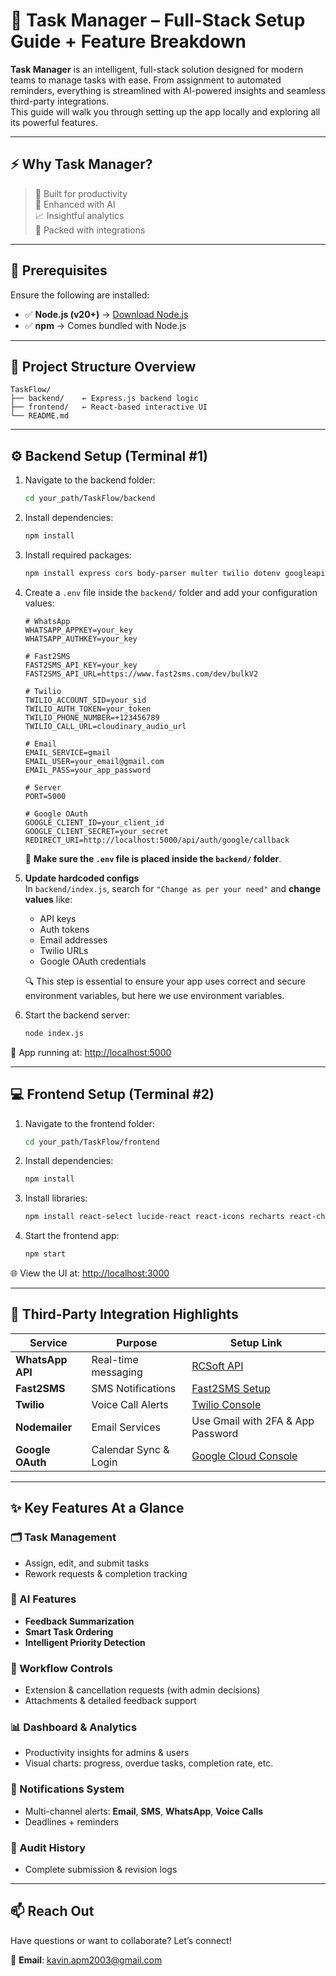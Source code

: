 # 🚀 Task Manager – Full-Stack Setup Guide + Feature Breakdown

**Task Manager** is an intelligent, full-stack solution designed for modern teams to manage tasks with ease. From assignment to automated reminders, everything is streamlined with AI-powered insights and seamless third-party integrations.  
This guide will walk you through setting up the app locally and exploring all its powerful features.

---

## ⚡️ Why Task Manager?

> 💼 Built for productivity  
> 🤖 Enhanced with AI  
> 📈 Insightful analytics  
> 🔗 Packed with integrations

---

## 🔧 Prerequisites

Ensure the following are installed:

- ✅ **Node.js (v20+)** → [Download Node.js](https://nodejs.org/)
- ✅ **npm** → Comes bundled with Node.js

---

## 📁 Project Structure Overview

```
TaskFlow/
├── backend/    ← Express.js backend logic
├── frontend/   ← React-based interactive UI
└── README.md
```

---

## ⚙️ Backend Setup (Terminal #1)

1. Navigate to the backend folder:
   ```bash
   cd your_path/TaskFlow/backend
   ```

2. Install dependencies:
   ```bash
   npm install
   ```

3. Install required packages:
   ```bash
   npm install express cors body-parser multer twilio dotenv googleapis fast2sms
   ```

4. Create a `.env` file inside the `backend/` folder and add your configuration values:
   ```env
   # WhatsApp
   WHATSAPP_APPKEY=your_key
   WHATSAPP_AUTHKEY=your_key

   # Fast2SMS
   FAST2SMS_API_KEY=your_key
   FAST2SMS_API_URL=https://www.fast2sms.com/dev/bulkV2

   # Twilio
   TWILIO_ACCOUNT_SID=your_sid
   TWILIO_AUTH_TOKEN=your_token
   TWILIO_PHONE_NUMBER=+123456789
   TWILIO_CALL_URL=cloudinary_audio_url

   # Email
   EMAIL_SERVICE=gmail
   EMAIL_USER=your_email@gmail.com
   EMAIL_PASS=your_app_password

   # Server
   PORT=5000

   # Google OAuth
   GOOGLE_CLIENT_ID=your_client_id
   GOOGLE_CLIENT_SECRET=your_secret
   REDIRECT_URI=http://localhost:5000/api/auth/google/callback
   ```
   🔸 **Make sure the `.env` file is placed inside the `backend/` folder**.

5. **Update hardcoded configs**  
   In `backend/index.js`, search for `"Change as per your need"` and **change values** like:

   - API keys  
   - Auth tokens  
   - Email addresses  
   - Twilio URLs  
   - Google OAuth credentials  

   🔍 This step is essential to ensure your app uses correct and secure environment variables, but here we use environment variables.

6. Start the backend server:
   ```bash
   node index.js
   ```

🔗 App running at: [http://localhost:5000](http://localhost:5000)

---

## 💻 Frontend Setup (Terminal #2)

1. Navigate to the frontend folder:
   ```bash
   cd your_path/TaskFlow/frontend
   ```

2. Install dependencies:
   ```bash
   npm install
   ```

3. Install libraries:
   ```bash
   npm install react-select lucide-react react-icons recharts react-chartjs-2 chart.js react-toastify tone date-fns
   ```

4. Start the frontend app:
   ```bash
   npm start
   ```

🌐 View the UI at: [http://localhost:3000](http://localhost:3000)

---

## 🔌 Third-Party Integration Highlights

| Service           | Purpose               | Setup Link |
|------------------|------------------------|-------------|
| **WhatsApp API** | Real-time messaging     | [RCSoft API](https://whats-api.rcsoft.in/user/dashboard) |
| **Fast2SMS**     | SMS Notifications       | [Fast2SMS Setup](https://www.fast2sms.com/dashboard/dlt-intro) |
| **Twilio**       | Voice Call Alerts       | [Twilio Console](https://console.twilio.com/) |
| **Nodemailer**   | Email Services          | Use Gmail with 2FA & App Password |
| **Google OAuth** | Calendar Sync & Login   | [Google Cloud Console](https://console.cloud.google.com/) |

---

## ✨ Key Features At a Glance

### 🗂️ Task Management
- Assign, edit, and submit tasks
- Rework requests & completion tracking

### 🤖 AI Features
- **Feedback Summarization**
- **Smart Task Ordering**
- **Intelligent Priority Detection**

### 🔁 Workflow Controls
- Extension & cancellation requests (with admin decisions)
- Attachments & detailed feedback support

### 📊 Dashboard & Analytics
- Productivity insights for admins & users
- Visual charts: progress, overdue tasks, completion rate, etc.

### 🔔 Notifications System
- Multi-channel alerts: **Email**, **SMS**, **WhatsApp**, **Voice Calls**
- Deadlines + reminders

### 🧾 Audit History
- Complete submission & revision logs

---

## 📫 Reach Out

Have questions or want to collaborate? Let’s connect!

📧 **Email**: [kavin.apm2003@gmail.com](mailto:kavin.apm2003@gmail.com)